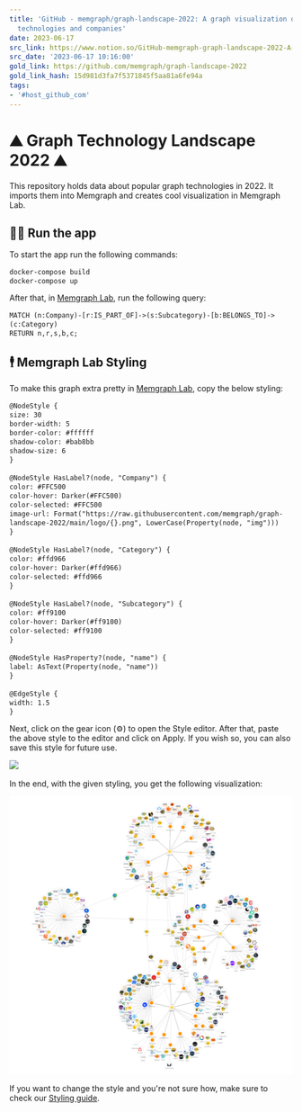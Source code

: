 ```yaml
---
title: 'GitHub - memgraph/graph-landscape-2022: A graph visualization of popular graph
  technologies and companies'
date: 2023-06-17
src_link: https://www.notion.so/GitHub-memgraph-graph-landscape-2022-A-graph-visualization-of-popular-graph-technologies-and-comp-d4913c4bf1df4578be52e539f8138360
src_date: '2023-06-17 10:16:00'
gold_link: https://github.com/memgraph/graph-landscape-2022
gold_link_hash: 15d981d3fa7f5371845f5aa81a6fe94a
tags:
- '#host_github_com'
---
```


⛰️ Graph Technology Landscape 2022 ⛰️
=====================================


This repository holds data about popular graph technologies in 2022. It imports them into Memgraph and creates cool visualization in Memgraph Lab.


🏃‍♀️ Run the app
----------------


To start the app run the following commands:



```
docker-compose build
docker-compose up

```

After that, in [Memgraph Lab](https://memgraph.com/download/#memgraph-lab), run the following query:



```
MATCH (n:Company)-[r:IS_PART_OF]->(s:Subcategory)-[b:BELONGS_TO]->(c:Category)
RETURN n,r,s,b,c;

```

🕴️ Memgraph Lab Styling
-----------------------


To make this graph extra pretty in [Memgraph Lab](https://memgraph.com/docs/memgraph-lab), copy the below styling:



```
@NodeStyle {
size: 30
border-width: 5
border-color: #ffffff
shadow-color: #bab8bb
shadow-size: 6
}

@NodeStyle HasLabel?(node, "Company") {
color: #FFC500
color-hover: Darker(#FFC500)
color-selected: #FFC500
image-url: Format("https://raw.githubusercontent.com/memgraph/graph-landscape-2022/main/logo/{}.png", LowerCase(Property(node, "img")))
}

@NodeStyle HasLabel?(node, "Category") {
color: #ffd966
color-hover: Darker(#ffd966)
color-selected: #ffd966
}

@NodeStyle HasLabel?(node, "Subcategory") {
color: #ff9100
color-hover: Darker(#ff9100)
color-selected: #ff9100
}

@NodeStyle HasProperty?(node, "name") {
label: AsText(Property(node, "name"))
}

@EdgeStyle {
width: 1.5
}

```

Next, click on the gear icon (⚙️) to open the Style editor. After that, paste the above style to the editor and click on Apply. If you wish so, you can also save this style for future use.


[![](https://raw.githubusercontent.com/memgraph/graph-landscape-2022/main/assets/graph-landscape.gif)](https://raw.githubusercontent.com/memgraph/graph-landscape-2022/main/assets/graph-landscape.gif)


In the end, with the given styling, you get the following visualization:


[![](https://raw.githubusercontent.com/memgraph/graph-landscape-2022/main/assets/graph-landscape-2022-lab.png)](https://raw.githubusercontent.com/memgraph/graph-landscape-2022/main/assets/graph-landscape-2022-lab.png)


If you want to change the style and you're not sure how, make sure to check our [Styling guide](https://memgraph.com/docs/memgraph/tutorials/style-your-graphs-in-memgraph-lab).